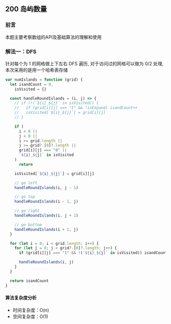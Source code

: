 ## 200 岛屿数量

### 前言
本题主要考察数组的API及基础算法的理解和使用


### 解法一：DFS
针对每个为 1 的网格做上下左右 DFS 遍历, 对于访问过的网格可以做为 0/2 处理, 本次采用的是用一个哈希表存储


```js
var numIslands = function (grid) {
  let isandCount = 0,
    isVisited = {}

  const handleRoundIslands = (i, j) => {
    // if (!(`${i}_${j}` in isVisited)) {
    //   if (grid[i][j] === "1" && !isExpand) isandCount++
    //   isVisited[`${i}_${j}`] = grid[i][j]
    // }

    if (
      i < 0 ||
      j < 0 ||
      i >= grid.length ||
      j >= grid?.[0]?.length ||
      grid[i][j] === "0" ||
      `${i}_${j}` in isVisited
    )
      return

    isVisited[`${i}_${j}`] = grid[i][j]

    // go left
    handleRoundIslands(i, j - 1)

    // go top
    handleRoundIslands(i - 1, j)

    // go right
    handleRoundIslands(i, j + 1)

    // go bottom
    handleRoundIslands(i + 1, j)
  }

  for (let i = 0; i < grid.length; i++) {
    for (let j = 0; j < grid?.[0]?.length; j++) {
      if (grid[i][j] === "1" && !(`${i}_${j}` in isVisited)) isandCount++

      handleRoundIslands(i, j)
    }
  }

  return isandCount
}
```

#### 算法复杂度分析
- 时间复杂度：O(n)
- 空间复杂度：O(1) 
&nbsp;
    